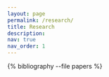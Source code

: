 ```yaml
---
layout: page
permalink: /research/
title: Research
description: 
nav: true
nav_order: 1
---
```

<!-- _pages/publications.md -->
<div class="publications">

{% bibliography --file papers %}

</div>
